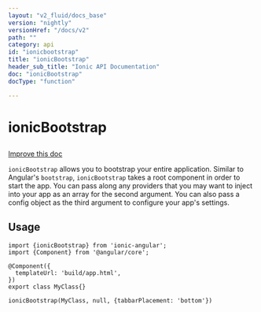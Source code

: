 ```yaml
---
layout: "v2_fluid/docs_base"
version: "nightly"
versionHref: "/docs/v2"
path: ""
category: api
id: "ionicbootstrap"
title: "ionicBootstrap"
header_sub_title: "Ionic API Documentation"
doc: "ionicBootstrap"
docType: "function"

---
```










<h1 class="api-title">
<a class="anchor" name="ionic-bootstrap" href="#ionic-bootstrap"></a>

ionicBootstrap






</h1>

<a class="improve-v2-docs" href="http://github.com/driftyco/ionic/edit/2.0//src/config/bootstrap.ts#L20">
Improve this doc
</a>






<p><code>ionicBootstrap</code> allows you to bootstrap your entire application. Similar to Angular&#39;s <code>bootstrap</code>, <code>ionicBootstrap</code>
takes a root component in order to start the app. You can pass along any providers that you may want to inject into your
app as an array for the second argument. You can also pass a config object as the third argument to configure your app&#39;s settings.</p>

<!-- @usage tag -->

<h2><a class="anchor" name="usage" href="#usage"></a>Usage</h2>

<pre><code class="lang-ts">import {ionicBootstrap} from &#39;ionic-angular&#39;;
import {Component} from &#39;@angular/core&#39;;

@Component({
  templateUrl: &#39;build/app.html&#39;,
})
export class MyClass{}

ionicBootstrap(MyClass, null, {tabbarPlacement: &#39;bottom&#39;})
</code></pre>




<!-- @property tags -->



<!-- instance methods on the class -->


<!-- related link --><!-- end content block -->


<!-- end body block -->

